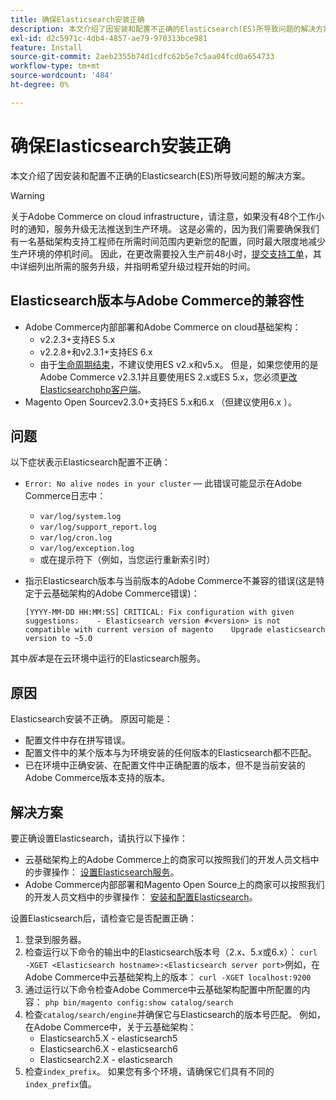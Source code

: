 ```yaml
---
title: 确保Elasticsearch安装正确
description: 本文介绍了因安装和配置不正确的Elasticsearch(ES)所导致问题的解决方案。
exl-id: d2c5971c-4db4-4857-ae79-970313bce981
feature: Install
source-git-commit: 2aeb2355b74d1cdfc62b5e7c5aa04fcd0a654733
workflow-type: tm+mt
source-wordcount: '484'
ht-degree: 0%

---
```


# 确保Elasticsearch安装正确

本文介绍了因安装和配置不正确的Elasticsearch(ES)所导致问题的解决方案。

>[!WARNING]
>
>关于Adobe Commerce on cloud infrastructure，请注意，如果没有48个工作小时的通知，服务升级无法推送到生产环境。 这是必需的，因为我们需要确保我们有一名基础架构支持工程师在所需时间范围内更新您的配置，同时最大限度地减少生产环境的停机时间。 因此，在更改需要投入生产前48小时，[提交支持工单](/help/help-center-guide/help-center/magento-help-center-user-guide.md#submit-ticket)，其中详细列出所需的服务升级，并指明希望升级过程开始的时间。

## Elasticsearch版本与Adobe Commerce的兼容性

* Adobe Commerce内部部署和Adobe Commerce on cloud基础架构：
   * v2.2.3+支持ES 5.x
   * v2.2.8+和v2.3.1+支持ES 6.x
   * 由于[生命周期结束](https://www.elastic.co/support/eol)，不建议使用ES v2.x和v5.x。 但是，如果您使用的是Adobe Commerce v2.3.1并且要使用ES 2.x或ES 5.x，您必须[更改Elasticsearchphp客户端](https://experienceleague.adobe.com/en/docs/commerce-operations/configuration-guide/search/overview-search)。
* Magento Open Sourcev2.3.0+支持ES 5.x和6.x （但建议使用6.x ）。

## 问题

以下症状表示Elasticsearch配置不正确：

* `Error: No alive nodes in your cluster` — 此错误可能显示在Adobe Commerce日志中：
   * `var/log/system.log`
   * `var/log/support_report.log`
   * `var/log/cron.log`
   * `var/log/exception.log`
   * 或在提示符下（例如，当您运行重新索引时）
* 指示Elasticsearch版本与当前版本的Adobe Commerce不兼容的错误(这是特定于云基础架构的Adobe Commerce错误)：

  ```
  [YYYY-MM-DD HH:MM:SS] CRITICAL: Fix configuration with given suggestions:    - Elasticsearch version #<version> is not compatible with current version of magento    Upgrade elasticsearch version to ~5.0
  ```

其中&#x200B;*版本*&#x200B;是在云环境中运行的Elasticsearch服务。

## 原因

Elasticsearch安装不正确。 原因可能是：

* 配置文件中存在拼写错误。
* 配置文件中的某个版本与为环境安装的任何版本的Elasticsearch都不匹配。
* 已在环境中正确安装、在配置文件中正确配置的版本，但不是当前安装的Adobe Commerce版本支持的版本。

## 解决方案

要正确设置Elasticsearch，请执行以下操作：

* 云基础架构上的Adobe Commerce上的商家可以按照我们的开发人员文档中的步骤操作： [设置Elasticsearch服务](https://experienceleague.adobe.com/en/docs/commerce-cloud-service/user-guide/configure/service/elasticsearch)。
* Adobe Commerce内部部署和Magento Open Source上的商家可以按照我们的开发人员文档中的步骤操作： [安装和配置Elasticsearch](https://experienceleague.adobe.com/en/docs/commerce-operations/configuration-guide/search/overview-search)。

设置Elasticsearch后，请检查它是否配置正确：

1. 登录到服务器。
1. 检查运行以下命令的输出中的Elasticsearch版本号（2.x、5.x或6.x）： `curl -XGET <Elasticsearch hostname>:<Elasticsearch server port>`例如，在Adobe Commerce中云基础架构上的版本： `curl -XGET localhost:9200`
1. 通过运行以下命令检查Adobe Commerce中云基础架构配置中所配置的内容： `php bin/magento config:show catalog/search`
1. 检查`catalog/search/engine`并确保它与Elasticsearch的版本号匹配。 例如，在Adobe Commerce中，关于云基础架构：
   * Elasticsearch5.X - elasticsearch5
   * Elasticsearch6.X - elasticsearch6
   * Elasticsearch2.X - elasticsearch
1. 检查`index_prefix`。 如果您有多个环境，请确保它们具有不同的`index_prefix`值。
